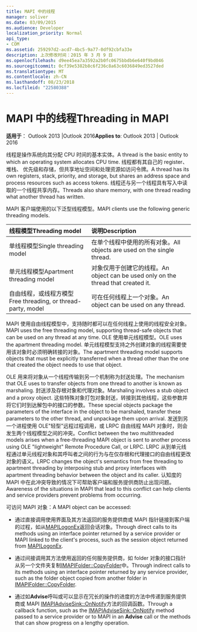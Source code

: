```yaml
---
title: MAPI 中的线程
manager: soliver
ms.date: 03/09/2015
ms.audience: Developer
localization_priority: Normal
api_type:
- COM
ms.assetid: 259297d2-acd7-4bc5-9a77-0df92cbfa33e
description: 上次修改时间：2015 年 3 月 9 日
ms.openlocfilehash: d9ee45ea7a3592a2b0fc0675bbdb6e640f9bd046
ms.sourcegitcommit: 0cf39e5382b8c6f236c8a63c6036849ed3527ded
ms.translationtype: MT
ms.contentlocale: zh-CN
ms.lasthandoff: 08/23/2018
ms.locfileid: "22580388"
---
```

# <a name="threading-in-mapi"></a><span data-ttu-id="9fad4-103">MAPI 中的线程</span><span class="sxs-lookup"><span data-stu-id="9fad4-103">Threading in MAPI</span></span>

  
  
<span data-ttu-id="9fad4-104">**适用于**： Outlook 2013 |Outlook 2016</span><span class="sxs-lookup"><span data-stu-id="9fad4-104">**Applies to**: Outlook 2013 | Outlook 2016</span></span> 
  
<span data-ttu-id="9fad4-105">线程是操作系统向其分配 CPU 时间的基本实体。</span><span class="sxs-lookup"><span data-stu-id="9fad4-105">A thread is the basic entity to which an operating system allocates CPU time.</span></span> <span data-ttu-id="9fad4-106">线程都有其自己的 register、 堆栈、 优先级和存储，但共享地址空间和处理资源如访问令牌。</span><span class="sxs-lookup"><span data-stu-id="9fad4-106">A thread has its own registers, stack, priority, and storage, but shares an address space and process resources such as access tokens.</span></span> <span data-ttu-id="9fad4-107">线程还与另一个线程具有写入中读取的一个线程共享内存。</span><span class="sxs-lookup"><span data-stu-id="9fad4-107">Threads also share memory, with one thread reading what another thread has written.</span></span>
  
<span data-ttu-id="9fad4-108">MAPI 客户端使用的以下泛型线程模型。</span><span class="sxs-lookup"><span data-stu-id="9fad4-108">MAPI clients use the following generic threading models.</span></span>
  
|<span data-ttu-id="9fad4-109">**线程模型**</span><span class="sxs-lookup"><span data-stu-id="9fad4-109">**Threading model**</span></span>|<span data-ttu-id="9fad4-110">**说明**</span><span class="sxs-lookup"><span data-stu-id="9fad4-110">**Description**</span></span>|
|:-----|:-----|
|<span data-ttu-id="9fad4-111">单线程模型</span><span class="sxs-lookup"><span data-stu-id="9fad4-111">Single threading model</span></span>  <br/> |<span data-ttu-id="9fad4-112">在单个线程中使用的所有对象。</span><span class="sxs-lookup"><span data-stu-id="9fad4-112">All objects are used on the single thread.</span></span>  <br/> |
|<span data-ttu-id="9fad4-113">单元线程模型</span><span class="sxs-lookup"><span data-stu-id="9fad4-113">Apartment threading model</span></span>  <br/> |<span data-ttu-id="9fad4-114">对象仅用于创建它的线程。</span><span class="sxs-lookup"><span data-stu-id="9fad4-114">An object can be used only on the thread that created it.</span></span>  <br/> |
|<span data-ttu-id="9fad4-115">自由线程，或线程方模型</span><span class="sxs-lookup"><span data-stu-id="9fad4-115">Free threading, or thread-party, model</span></span>  <br/> |<span data-ttu-id="9fad4-116">可在任何线程上一个对象。</span><span class="sxs-lookup"><span data-stu-id="9fad4-116">An object can be used on any thread.</span></span>  <br/> |
   
<span data-ttu-id="9fad4-117">MAPI 使用自由线程模型中，支持随时都可以在任何线程上使用的线程安全对象。</span><span class="sxs-lookup"><span data-stu-id="9fad4-117">MAPI uses the free threading model, supporting thread-safe objects that can be used on any thread at any time.</span></span> <span data-ttu-id="9fad4-118">OLE 使用单元线程模型。</span><span class="sxs-lookup"><span data-stu-id="9fad4-118">OLE uses the apartment threading model.</span></span> <span data-ttu-id="9fad4-119">单元线程模型支持之外创建对象的线程需要使用该对象时必须明确转接的对象。</span><span class="sxs-lookup"><span data-stu-id="9fad4-119">The apartment threading model supports objects that must be explicitly transferred when a thread other than the one that created the object needs to use that object.</span></span>
  
<span data-ttu-id="9fad4-120">OLE 用来将对象从一个线程传输到另一个机制称为封送处理。</span><span class="sxs-lookup"><span data-stu-id="9fad4-120">The mechanism that OLE uses to transfer objects from one thread to another is known as marshaling.</span></span> <span data-ttu-id="9fad4-121">封送涉及存根对象和代理对象。</span><span class="sxs-lookup"><span data-stu-id="9fad4-121">Marshaling involves a stub object and a proxy object.</span></span> <span data-ttu-id="9fad4-122">这些特殊对象打包对象封送，转接到其他线程，这些参数并将它们时到达解包中的接口的参数。</span><span class="sxs-lookup"><span data-stu-id="9fad4-122">These special objects package the parameters of the interface in the object to be marshaled, transfer these parameters to the other thread, and unpackage them upon arrival.</span></span> <span data-ttu-id="9fad4-123">发送到另一个进程使用 OLE"轻型"远程过程调用，或 LRPC 自由线程 MAPI 对象时，则会发生两个线程模型之间的冲突。</span><span class="sxs-lookup"><span data-stu-id="9fad4-123">Conflict between the two multithreaded models arises when a free-threading MAPI object is sent to another process using OLE "lightweight" Remote Procedure Call, or LRPC.</span></span> <span data-ttu-id="9fad4-124">LRPC 从到单元线程通过单元线程对象和其呼叫者之间的行为与在仅存根和代理接口的自由线程更改对象的语义。</span><span class="sxs-lookup"><span data-stu-id="9fad4-124">LRPC changes the object's semantics from free threading to apartment threading by interposing stub and proxy interfaces with apartment threading behavior between the object and its caller.</span></span> <span data-ttu-id="9fad4-125">认知度的 MAPI 中在此冲突导致的情况下可帮助客户端和服务提供商防止出现问题。</span><span class="sxs-lookup"><span data-stu-id="9fad4-125">Awareness of the situations in MAPI that lead to this conflict can help clients and service providers prevent problems from occurring.</span></span>
  
<span data-ttu-id="9fad4-126">可访问 MAPI 对象：</span><span class="sxs-lookup"><span data-stu-id="9fad4-126">A MAPI object can be accessed:</span></span>
  
- <span data-ttu-id="9fad4-127">通过直接调用使用界面及其方法返回的服务提供商或 MAPI 指针链接到客户端的过程，如从[MAPILogonEx](mapilogonex.md)返回会话对象。</span><span class="sxs-lookup"><span data-stu-id="9fad4-127">Through direct calls to its methods using an interface pointer returned by a service provider or MAPI linked to the client's process, such as the session object returned from [MAPILogonEx](mapilogonex.md).</span></span>
    
- <span data-ttu-id="9fad4-128">通过间接调用其方法使用返回的任何服务提供商，如 folder 对象的接口指针从另一个文件夹复制[IMAPIFolder::CopyFolder](imapifolder-copyfolder.md)中。</span><span class="sxs-lookup"><span data-stu-id="9fad4-128">Through indirect calls to its methods using an interface pointer returned by any service provider, such as the folder object copied from another folder in [IMAPIFolder::CopyFolder](imapifolder-copyfolder.md).</span></span>
    
- <span data-ttu-id="9fad4-129">通过如**Advise**呼叫或可以显示在冗长的操作的进度的方法中传递到服务提供商或 MAPI [IMAPIAdviseSink::OnNotify](imapiadvisesink-onnotify.md)方法的回调函数。</span><span class="sxs-lookup"><span data-stu-id="9fad4-129">Through a callback function, such as the [IMAPIAdviseSink::OnNotify](imapiadvisesink-onnotify.md) method passed to a service provider or to MAPI in an **Advise** call or the methods that can show progress on a lengthy operation.</span></span> 
    

